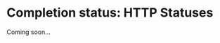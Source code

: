 # Completion status: HTTP Statuses

<title instance="laravel-lang-5.x">HTTP Statuses</title>

Coming soon...
